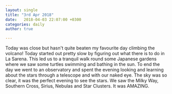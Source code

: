 ```yaml
---
layout: single
title: "3rd Apr 2018"
date:   2018-04-03 22:07:00 +0300
categories: daily
author: true

---
```




Today was close but hasn't quite beaten my favourite day climbing the volcano! Today started out pretty slow by figuring out what there is to do in La Sarena. This led us to a tranquil walk round some Japanese gardens where we saw some turtles swimming and bathing in the sun. To end the day we went to an observatory and spent the evening looking and learning about the stars through a telescope and with our naked eye. The sky was so clear, it was the perfect evening to see the stars. We saw the Milky Way, Southern Cross, Sirius, Nebulas and Star Clusters. It was AMAZING. 
